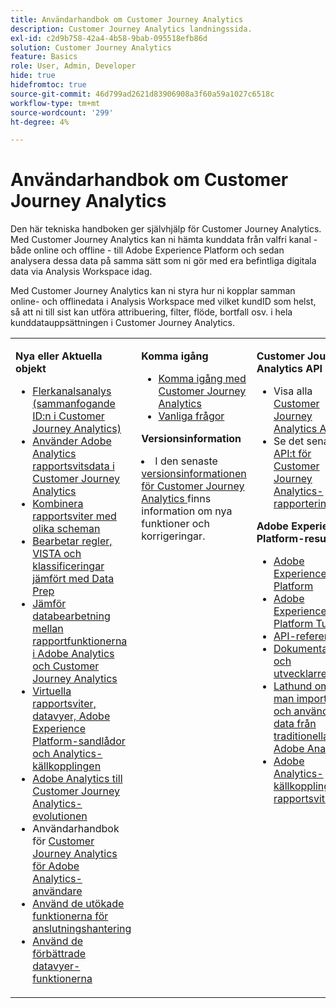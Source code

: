 ```yaml
---
title: Användarhandbok om Customer Journey Analytics
description: Customer Journey Analytics landningssida.
exl-id: c2d9b758-42a4-4b58-9bab-095518efb86d
solution: Customer Journey Analytics
feature: Basics
role: User, Admin, Developer
hide: true
hidefromtoc: true
source-git-commit: 46d799ad2621d83906908a3f60a59a1027c6518c
workflow-type: tm+mt
source-wordcount: '299'
ht-degree: 4%

---
```


# Användarhandbok om Customer Journey Analytics

Den här tekniska handboken ger självhjälp för Customer Journey Analytics. Med Customer Journey Analytics kan ni hämta kunddata från valfri kanal - både online och offline - till Adobe Experience Platform och sedan analysera dessa data på samma sätt som ni gör med era befintliga digitala data via Analysis Workspace idag.

Med Customer Journey Analytics kan ni styra hur ni kopplar samman online- och offlinedata i Analysis Workspace med vilket kundID som helst, så att ni till sist kan utföra attribuering, filter, flöde, bortfall osv. i hela kunddatauppsättningen i Customer Journey Analytics.

<table frame="none"> 
 <tbody> 
  <tr> 
   <td colname="col1" colsep="0" rowsep="0" valign="top"> <p class="head"> <b>Nya eller Aktuella objekt</b> </p> <p> 
     <ul>
      <li><a href="https://experienceleague.adobe.com/docs/analytics-platform/using/stitching/overview.html"> Flerkanalsanalys (sammanfogande ID:n i Customer Journey Analytics) </a> </li>
      <li><a href="https://experienceleague.adobe.com/docs/analytics-platform/using/compare-aa-cja/cja-aa-comparison/aa-data-in-cja.html">Använder Adobe Analytics rapportsvitsdata i Customer Journey Analytics </a> </li>
      <li><a href="https://experienceleague.adobe.com/docs/analytics-platform/using/cja-usecases/combine-report-suites.html"> Kombinera rapportsviter med olika scheman </a> </li>
      <li><a href="https://experienceleague.adobe.com/docs/analytics-platform/using/compare-aa-cja/cja-aa-comparison/pr-vista-dataprep.html"> Bearbetar regler, VISTA och klassificeringar jämfört med Data Prep </a> </li>
      <li><a href="https://experienceleague.adobe.com/docs/analytics-platform/using/compare-aa-cja/cja-aa-comparison/data-processing-comparisons.html"> Jämför databearbetning mellan rapportfunktionerna i Adobe Analytics och Customer Journey Analytics </a> </li>
      <li><a href="https://experienceleague.adobe.com/docs/analytics-platform/using/compare-aa-cja/cja-aa-comparison/vrs-dataview-sandbox-adc.html"> Virtuella rapportsviter, datavyer, Adobe Experience Platform-sandlådor och Analytics-källkopplingen </a> </li>
      <li><a href="https://experienceleague.adobe.com/docs/analytics-platform/using/compare-aa-cja/aa-to-cja.html"> Adobe Analytics till Customer Journey Analytics-evolutionen </a> </li>
      <li>Användarhandbok för <a href="https://experienceleague.adobe.com/docs/analytics-platform/using/compare-aa-cja/aa-to-cja-user.html"> Customer Journey Analytics för Adobe Analytics-användare </a> </li>
     <li><a href="https://experienceleague.adobe.com/docs/analytics-platform/using/cja-connections/manage-connections.html#connection-detail"> Använd de utökade funktionerna för anslutningshantering </a> </li>
      <li><a href="https://experienceleague.adobe.com/docs/analytics-platform/using/cja-dataviews/data-views.html#cja-dataviews"> Använd de förbättrade datavyer-funktionerna </a> </li>
   <td colname="col2" valign="top"><p class="head"> <b>Komma igång</b> </p> 
      <ul> 
      <li><a href="https://experienceleague.adobe.com/docs/analytics-platform/using/cja-overview/cja-getting-started.html"> Komma igång med Customer Journey Analytics </a> </li> 
      <li><a href="https://experienceleague.adobe.com/docs/analytics-platform/using/cja-overview/cja-faq.html"> Vanliga frågor </a> </li> 
   </ul> <p class="head"><b>Versionsinformation</b> </p> 
     <li>I den senaste <a href="https://experienceleague.adobe.com/docs/analytics-platform/using/releases/latest.html" format="https" scope="external"> versionsinformationen för Customer Journey Analytics </a> finns information om nya funktioner och korrigeringar. </li>
    <td colname="col3" valign="top"> <p class="head"><b>Customer Journey Analytics API</b> </p> 
    <ul> 
     <li>Visa alla <a href="https://developer.adobe.com/cja-apis/docs/" format="https" scope="external"> Customer Journey Analytics API:er</a>. </li>
      <li>Se det senaste <a href="https://developer.adobe.com/cja-apis/docs/api/#tag/Reporting-API" format="https" scope="external"> API:t för Customer Journey Analytics-rapportering</a>. </li>
    </ul> <p class="head"> <b>Adobe Experience Platform-resurser</b> </p> 
    <ul> 
     <li><a href="https://www.adobe.com/experience-platform.html" format="http" scope="external"> Adobe Experience Platform</a> </li> 
     <li> <a href="https://experienceleague.adobe.com/docs/platform-learn/tutorials/overview.html" format="https" scope="external"> Adobe Experience Platform Tutorials</a> </li> 
     <li><a href="https://www.adobe.io/apis/experienceplatform/home/api-reference.html" format="https" scope="external"> API-referens</a> </li> 
     <li><a href="https://www.adobe.com/se/experience-platform/documentation-and-developer-resources.html" format="https" scope="external"> Dokumentations- och utvecklarresurser</a> </li>
     <li><a href="https://experienceleague.adobe.com/docs/analytics-platform/using/cja-data-ingestion/ingest-use-guides/analytics.html" format="https" scope="external"> Lathund om hur man importerar och använder data från traditionella Adobe Analytics
     <li><a href="https://experienceleague.adobe.com/docs/experience-platform/sources/connectors/adobe-applications/analytics.html" format="https" scope="external"> Adobe Analytics-källkoppling för rapportsvitsdata </a> </li>
    </ul> </td> 
  </tr> 
 </tbody> 
</table>
